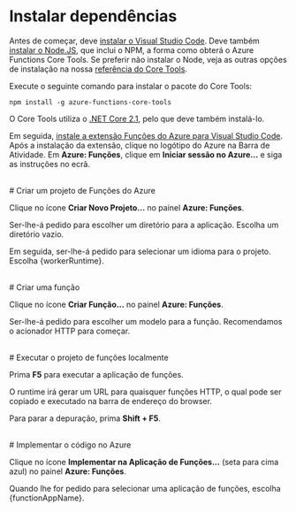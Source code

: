# Instalar dependências

Antes de começar, deve [instalar o Visual Studio Code](https://go.microsoft.com/fwlink/?linkid=2016593). Deve também [instalar o Node.JS](https://go.microsoft.com/fwlink/?linkid=2016195), que inclui o NPM, a forma como obterá o Azure Functions Core Tools. Se preferir não instalar o Node, veja as outras opções de instalação na nossa [referência do Core Tools](https://go.microsoft.com/fwlink/?linkid=2016192).

Execute o seguinte comando para instalar o pacote do Core Tools:

``` npm install -g azure-functions-core-tools ```

O Core Tools utiliza o [.NET Core 2.1](https://go.microsoft.com/fwlink/?linkid=2016373), pelo que deve também instalá-lo.

Em seguida, [instale a extensão Funções do Azure para Visual Studio Code](https://go.microsoft.com/fwlink/?linkid=2016800). Após a instalação da extensão, clique no logótipo do Azure na Barra de Atividade. Em **Azure: Funções**, clique em **Iniciar sessão no Azure...** e siga as instruções no ecrã.

<br/>
# Criar um projeto de Funções do Azure

Clique no ícone **Criar Novo Projeto...** no painel **Azure: Funções**.

Ser-lhe-á pedido para escolher um diretório para a aplicação. Escolha um diretório vazio.

Em seguida, ser-lhe-á pedido para selecionar um idioma para o projeto. Escolha {workerRuntime}.

<br/>
# Criar uma função

Clique no ícone **Criar Função...** no painel **Azure: Funções**.

Ser-lhe-á pedido para escolher um modelo para a função. Recomendamos o acionador HTTP para começar.

<br/>
# Executar o projeto de funções localmente

Prima **F5** para executar a aplicação de funções.

O runtime irá gerar um URL para quaisquer funções HTTP, o qual pode ser copiado e executado na barra de endereço do browser.

Para parar a depuração, prima **Shift + F5**.

<br/>
# Implementar o código no Azure

Clique no ícone **Implementar na Aplicação de Funções...** (seta para cima azul) no painel **Azure: Funções**.

Quando lhe for pedido para selecionar uma aplicação de funções, escolha {functionAppName}.
